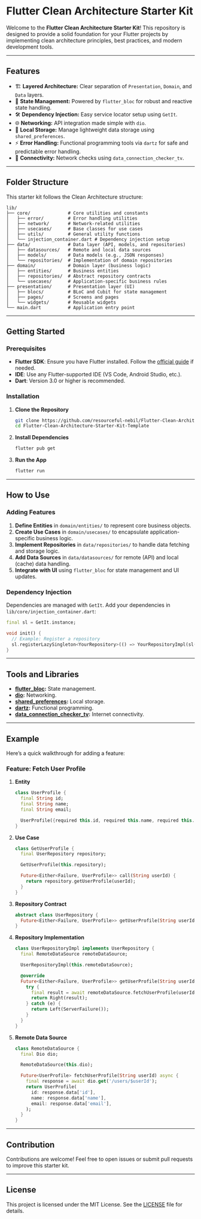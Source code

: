 # Flutter Clean Architecture Starter Kit

Welcome to the **Flutter Clean Architecture Starter Kit**! This repository is designed to provide a solid foundation for your Flutter projects by implementing clean architecture principles, best practices, and modern development tools.

---

## Features

- 🏗️ **Layered Architecture:** Clear separation of `Presentation`, `Domain`, and `Data` layers.
- 🎯 **State Management:** Powered by `flutter_bloc` for robust and reactive state handling.
- 🛠️ **Dependency Injection:** Easy service locator setup using `GetIt`.
- 🌐 **Networking:** API integration made simple with `dio`.
- 💾 **Local Storage:** Manage lightweight data storage using `shared_preferences`.
- ⚡ **Error Handling:** Functional programming tools via `dartz` for safe and predictable error handling.
- 📶 **Connectivity:** Network checks using `data_connection_checker_tv`.

---

## Folder Structure

This starter kit follows the Clean Architecture structure:

```
lib/
├── core/              # Core utilities and constants
│   ├── error/         # Error handling utilities
│   ├── network/       # Network-related utilities
│   ├── usecases/      # Base classes for use cases
│   ├── utils/         # General utility functions
│   └── injection_container.dart # Dependency injection setup
├── data/              # Data layer (API, models, and repositories)
│   ├── datasources/   # Remote and local data sources
│   ├── models/        # Data models (e.g., JSON responses)
│   └── repositories/  # Implementation of domain repositories
├── domain/            # Domain layer (business logic)
│   ├── entities/      # Business entities
│   ├── repositories/  # Abstract repository contracts
│   └── usecases/      # Application-specific business rules
├── presentation/      # Presentation layer (UI)
│   ├── blocs/         # BLoC and Cubit for state management
│   ├── pages/         # Screens and pages
│   └── widgets/       # Reusable widgets
└── main.dart          # Application entry point
```

---

## Getting Started

### Prerequisites

- **Flutter SDK**: Ensure you have Flutter installed. Follow the [official guide](https://docs.flutter.dev/get-started/install) if needed.
- **IDE**: Use any Flutter-supported IDE (VS Code, Android Studio, etc.).
- **Dart**: Version 3.0 or higher is recommended.

### Installation

1. **Clone the Repository**
   ```bash
   git clone https://github.com/resourceful-nebil/Flutter-Clean-Architecture-Starter-Kit-Template.git
   cd Flutter-Clean-Architecture-Starter-Kit-Template
   ```

2. **Install Dependencies**
   ```bash
   flutter pub get
   ```

3. **Run the App**
   ```bash
   flutter run
   ```

---

## How to Use

### Adding Features

1. **Define Entities** in `domain/entities/` to represent core business objects.
2. **Create Use Cases** in `domain/usecases/` to encapsulate application-specific business logic.
3. **Implement Repositories** in `data/repositories/` to handle data fetching and storage logic.
4. **Add Data Sources** in `data/datasources/` for remote (API) and local (cache) data handling.
5. **Integrate with UI** using `flutter_bloc` for state management and UI updates.

### Dependency Injection

Dependencies are managed with `GetIt`. Add your dependencies in `lib/core/injection_container.dart`:

```dart
final sl = GetIt.instance;

void init() {
  // Example: Register a repository
  sl.registerLazySingleton<YourRepository>(() => YourRepositoryImpl(sl()));
}
```

---

## Tools and Libraries

- **[flutter_bloc](https://pub.dev/packages/flutter_bloc):** State management.
- **[dio](https://pub.dev/packages/dio):** Networking.
- **[shared_preferences](https://pub.dev/packages/shared_preferences):** Local storage.
- **[dartz](https://pub.dev/packages/dartz):** Functional programming.
- **[data_connection_checker_tv](https://pub.dev/packages/data_connection_checker_tv):** Internet connectivity.

---

## Example

Here’s a quick walkthrough for adding a feature:

### Feature: Fetch User Profile

1. **Entity**
   ```dart
   class UserProfile {
     final String id;
     final String name;
     final String email;

     UserProfile({required this.id, required this.name, required this.email});
   }
   ```

2. **Use Case**
   ```dart
   class GetUserProfile {
     final UserRepository repository;

     GetUserProfile(this.repository);

     Future<Either<Failure, UserProfile>> call(String userId) {
       return repository.getUserProfile(userId);
     }
   }
   ```

3. **Repository Contract**
   ```dart
   abstract class UserRepository {
     Future<Either<Failure, UserProfile>> getUserProfile(String userId);
   }
   ```

4. **Repository Implementation**
   ```dart
   class UserRepositoryImpl implements UserRepository {
     final RemoteDataSource remoteDataSource;

     UserRepositoryImpl(this.remoteDataSource);

     @override
     Future<Either<Failure, UserProfile>> getUserProfile(String userId) async {
       try {
         final result = await remoteDataSource.fetchUserProfile(userId);
         return Right(result);
       } catch (e) {
         return Left(ServerFailure());
       }
     }
   }
   ```

5. **Remote Data Source**
   ```dart
   class RemoteDataSource {
     final Dio dio;

     RemoteDataSource(this.dio);

     Future<UserProfile> fetchUserProfile(String userId) async {
       final response = await dio.get('/users/$userId');
       return UserProfile(
         id: response.data['id'],
         name: response.data['name'],
         email: response.data['email'],
       );
     }
   }
   ```

---

## Contribution

Contributions are welcome! Feel free to open issues or submit pull requests to improve this starter kit.

---

## License

This project is licensed under the MIT License. See the [LICENSE](LICENSE) file for details.


